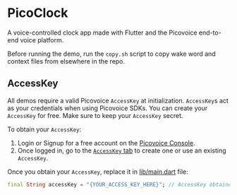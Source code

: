 # PicoClock

A voice-controlled clock app made with Flutter and the Picovoice end-to-end voice platform.

Before running the demo, run the `copy.sh` script to copy wake word and context files from elsewhere in the repo.

## AccessKey

All demos require a valid Picovoice `AccessKey` at initialization. `AccessKey`s act as your credentials when using Picovoice SDKs.
You can create your `AccessKey` for free. Make sure to keep your `AccessKey` secret.

To obtain your `AccessKey`:
1. Login or Signup for a free account on the [Picovoice Console](https://picovoice.ai/console/).
2. Once logged in, go to the [`AccessKey` tab](https://console.picovoice.ai/access_key) to create one or use an existing `AccessKey`.

Once you obtain your `AccessKey`, replace it in [lib/main.dart](lib/main.dart) file:

```dart
final String accessKey = "{YOUR_ACCESS_KEY_HERE}"; // AccessKey obtained from Picovoice Console (https://picovoice.ai/console/)
```